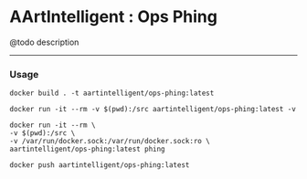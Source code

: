 # AArtIntelligent : Ops Phing

@todo description

---

### Usage

```shell
docker build . -t aartintelligent/ops-phing:latest
```

```shell
docker run -it --rm -v $(pwd):/src aartintelligent/ops-phing:latest -v
```

```shell
docker run -it --rm \
-v $(pwd):/src \
-v /var/run/docker.sock:/var/run/docker.sock:ro \
aartintelligent/ops-phing:latest phing
```

```shell
docker push aartintelligent/ops-phing:latest
```

